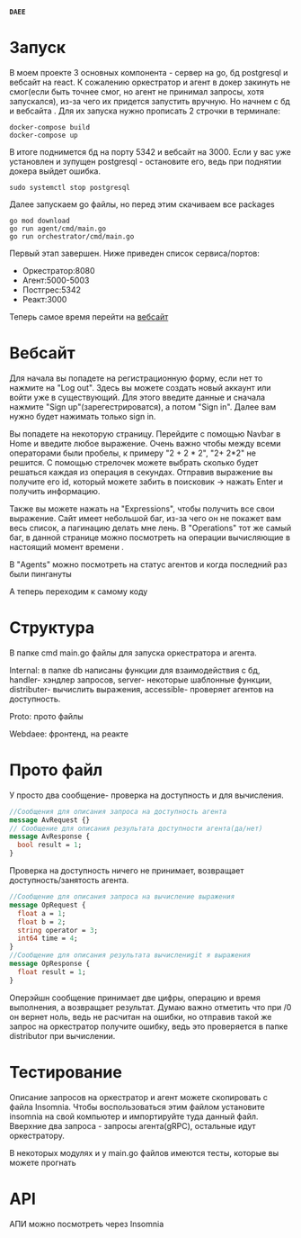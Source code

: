 **`DAEE`**

# Запуск

В моем проекте 3 основных компонента - сервер на go, бд postgresql и вебсайт на react. К сожалению оркестратор и агент в докер закинуть не смог(если быть точнее смог, но агент не принимал запросы, хотя запускался), из-за чего их придется запустить вручную. Но начнем с бд и вебсайта . Для их запуска нужно прописать 2 строчки в терминале:

```
docker-compose build
docker-compose up
```

В итоге поднимется бд на порту 5342 и вебсайт на 3000. Если у вас уже установлен и зупущен postgresql - остановите его, ведь при поднятии докера выйдет ошибка.

```
sudo systemctl stop postgresql
```

Далее запускаем go файлы, но перед этим скачиваем все packages

```
go mod download
go run agent/cmd/main.go
go run orchestrator/cmd/main.go
```

Первый этап завершен. Ниже приведен список сервиса/портов:
- Оркестратор:8080
- Агент:5000-5003
- Постгрес:5342
- Реакт:3000


Теперь самое время перейти на <a href="http://localhost:3000/" target="_blank">вебсайт</a>

# Вебсайт 

Для начала вы попадете на регистрационную форму, если нет то нажмите на "Log out". Здесь вы можете создать новый аккаунт или войти уже в существующий. Для этого введите 
данные и сначала нажмите "Sign up"(зарегестрироватся), а потом "Sign in". Далее вам нужно будет нажимать только sign in.

Вы попадете на некоторую страницу. Перейдите с помощью Navbar в Home и введите любое выражение. Очень важно чтобы между всеми операторами были пробелы, к примеру "2 + 2 * 2", "2+ 2*2" не решится. 
С помощью стрелочек можете выбрать сколько будет решаться каждая из операция в секундах. Отправив выражение вы получите его id, который можете забить в поисковик -> нажать Enter и получить информацию.

Также вы можете нажать на "Expressions", чтобы получить все свои выражение. Сайт имеет небольшой баг, из-за чего он не покажет вам весь список, а пагинацию делать мне лень. В "Operations" тот же самый баг,
в данной странице можно посмотреть на операции вычисляющие в настоящий момент времени . 

В "Agents" можно посмотреть на статус агентов и когда последний раз были пингануты

А теперь переходим к самому коду

# Структура

В папке cmd main.go файлы для запуска оркестратора и агента. 

Internal: в папке db написаны функции для взаимодействия с бд, handler- хэндлер запросов, server- некоторые шаблонные функции, distributer- вычислить выражения, accessible- проверяет агентов на доступность. 

Proto: прото файлы

Webdaee: фронтенд, на реакте 

# Прото файл

У просто два сообщение- проверка на доступность и для вычисления. 

```proto
//Сообщения для описания запроса на доступность агента
message AvRequest {}
// Сообщение для описания результата доступности агента(да/нет)
message AvResponse {
  bool result = 1;
}
```

Проверка на доступность ничего не принимает, возвращает доступность/занятость агента. 

```proto
//Сообщение для описания запроса на вычисление выражения
message OpRequest {
  float a = 1;
  float b = 2;
  string operator = 3;
  int64 time = 4;
}
//Сообщение для описания результата вычислениgit я выражения
message OpResponse {
  float result = 1;
}
```

Оперэйшн сообщение принимает две цифры, операцию и время выполнения, а возвращает результат. Думаю важно отметить что при /0 он вернет ноль, ведь не
расчитан на ошибки, но отправив такой же запрос на оркестратор получите ошибку, ведь это проверяется в папке distributor при вычислении. 

# Тестирование

Описание запросов на оркестратор и агент можете скопировать с файла Insomnia. Чтобы воспользоваться этим файлом установите insomnia на свой компьютер и импортируйте туда данный файл. Вверхние два запроса - запросы агента(gRPC), остальные идут оркестратору. 

В некоторых модулях и у main.go файлов имеются тесты, которые вы можете прогнать 

# API

АПИ можно посмотреть через Insomnia


